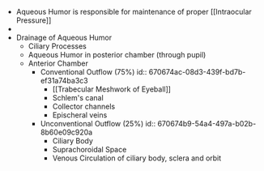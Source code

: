 - Aqueous Humor is responsible for maintenance of proper [[Intraocular Pressure]]
-
- Drainage of Aqueous Humor
	- Ciliary Processes
	- Aqueous Humor in posterior chamber (through pupil)
	- Anterior Chamber
		- Conventional Outflow (75%)
		  id:: 670674ac-08d3-439f-bd7b-ef31a74ba3c3
			- [[Trabecular Meshwork of Eyeball]]
			- Schlem's canal
			- Collector channels
			- Epischeral veins
		- Unconventional Outflow (25%)
		  id:: 670674b9-54a4-497a-b02b-8b60e09c920a
			- Ciliary Body
			- Suprachoroidal Space
			- Venous Circulation of ciliary body, sclera and orbit